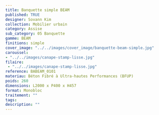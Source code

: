 ```yaml
---
title: Banquette simple BEAM 
published: TRUE
designer: Sovann Kim
collection: Mobilier urbain
category: Assise
sub_category: 05 Banquette
gamme: BEAM 
finitions: simple
cover_image: "../../images/cover_image/banquette-beam-simple.jpg"
caroussel: 
- "../../images/canape-stamp-lisse.jpg"
filaire: 
 - "../../images/canape-stamp-lisse.jpg"
reference: BABEAM_0101
materiau: Béton Fibré à Ultra-hautes Performances (BFUP)
poids: 260
dimensions: L2000 x P400 x H457
format: Monobloc
traitement: ""
tags: 
description: ""
---
```


